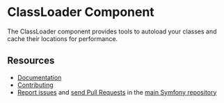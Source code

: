 ClassLoader Component
=====================

The ClassLoader component provides tools to autoload your classes and cache
their locations for performance.

Resources
---------

  * [Documentation](https://symfony.com/doc/current/components/class_loader/index.html)
  * [Contributing](https://symfony.com/doc/current/contributing/index.html)
  * [Report issues](https://github.com/symfony/symfony/issues) and
    [send Pull Requests](https://github.com/symfony/symfony/pulls)
    in the [main Symfony repository](https://github.com/symfony/symfony)
